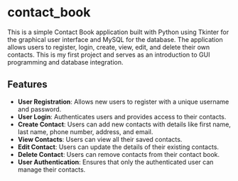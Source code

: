 # contact_book

This is a simple Contact Book application built with Python using Tkinter for the graphical user interface and MySQL for the database. The application allows users to register, login, create, view, edit, and delete their own contacts. This is my first project and serves as an introduction to GUI programming and database integration.

## Features

- **User Registration**: Allows new users to register with a unique username and password.
- **User Login**: Authenticates users and provides access to their contacts.
- **Create Contact**: Users can add new contacts with details like first name, last name, phone number, address, and email.
- **View Contacts**: Users can view all their saved contacts.
- **Edit Contact**: Users can update the details of their existing contacts.
- **Delete Contact**: Users can remove contacts from their contact book.
- **User Authentication**: Ensures that only the authenticated user can manage their contacts.

